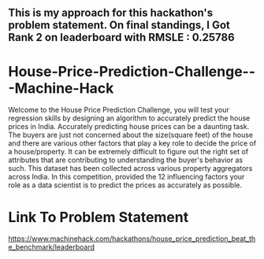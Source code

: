 ## This is my approach for this hackathon's problem statement. On final standings, I Got Rank 2 on leaderboard with RMSLE : 0.25786

# House-Price-Prediction-Challenge---Machine-Hack
Welcome to the House Price Prediction Challenge, you will test your regression skills by designing an algorithm to accurately predict the house prices in India. Accurately predicting house prices can be a daunting task. The buyers are just not concerned about the size(square feet) of the house and there are various other factors that play a key role to decide the price of a house/property. It can be extremely difficult to figure out the right set of attributes that are contributing to understanding the buyer's behavior as such. This dataset has been collected across various property aggregators across India.  In this competition, provided the 12 influencing factors your role as a data scientist is to predict the prices as accurately as possible.

# Link To Problem Statement
https://www.machinehack.com/hackathons/house_price_prediction_beat_the_benchmark/leaderboard
